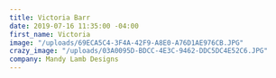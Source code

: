 ```yaml
---
title: Victoria Barr
date: 2019-07-16 11:35:00 -04:00
first_name: Victoria
image: "/uploads/69ECA5C4-3F4A-42F9-A8E0-A76D1AE976CB.JPG"
crazy_image: "/uploads/03A0095D-BDCC-4E3C-9462-DDC5DC4E52C6.JPG"
company: Mandy Lamb Designs
---
```


